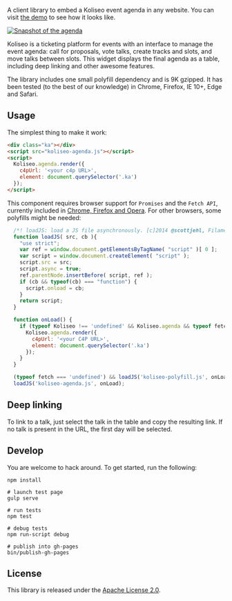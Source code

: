 A client library to embed a Koliseo event agenda in any website. You can visit [the demo](http://icoloma.github.io/koliseo-agenda) to see how it looks like.

[![Snapshot of the agenda](http://icoloma.github.io/koliseo-agenda/agenda-screenshot.png)](http://icoloma.github.io/koliseo-agenda)

Koliseo is a ticketing platform for events with an interface to manage the event agenda: call for proposals, vote talks, create tracks and slots, and move talks between slots. This widget displays the final agenda as a table, including deep linking and other awesome features.

The library includes one small polyfill dependency and is 9K gzipped. It has been tested (to the best of our knowledge) in Chrome, Firefox, IE 10+, Edge and Safari.

## Usage

The simplest thing to make it work:

```html
<div class="ka"></div>
<script src="koliseo-agenda.js"></script>
<script>
  Koliseo.agenda.render({
    c4pUrl: '<your c4p URL>',
    element: document.querySelector('.ka')
  });
</script>
```

This component requires browser support for `Promises` and the `Fetch API`, currently included in [Chrome, Firefox and Opera](http://caniuse.com/#feat=fetch). For other browsers, some polyfills might be needed:

```JavaScript
  /*! loadJS: load a JS file asynchronously. [c]2014 @scottjehl, Filament Group, Inc. (Based on http://goo.gl/REQGQ by Paul Irish). Licensed MIT */
  function loadJS( src, cb ){
    "use strict";
    var ref = window.document.getElementsByTagName( "script" )[ 0 ];
    var script = window.document.createElement( "script" );
    script.src = src;
    script.async = true;
    ref.parentNode.insertBefore( script, ref );
    if (cb && typeof(cb) === "function") {
      script.onload = cb;
    }
    return script;
  }

  function onLoad() {
    if (typeof Koliseo !== 'undefined' && Koliseo.agenda && typeof fetch !== 'undefined') {
      Koliseo.agenda.render({
        c4pUrl: '<your C4P URL>',
        element: document.querySelector('.ka')
      });
    }
  }

  (typeof fetch === 'undefined') && loadJS('koliseo-polyfill.js', onLoad);
  loadJS('koliseo-agenda.js', onLoad);
```

## Deep linking

To link to a talk, just select the talk in the table and copy the resulting link. If no talk is present in the URL, the first day will be selected.

## Develop

You are welcome to hack around. To get started, run the following:

```
npm install

# launch test page
gulp serve

# run tests
npm test

# debug tests
npm run-script debug

# publish into gh-pages
bin/publish-gh-pages
```

## License

This library is released under the [Apache License 2.0](http://www.apache.org/licenses/LICENSE-2.0).
